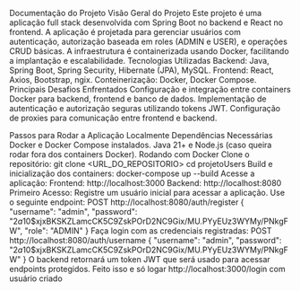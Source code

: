 Documentação do Projeto
Visão Geral do Projeto
Este projeto é uma aplicação full stack desenvolvida com Spring Boot no backend e React no frontend. A aplicação é projetada para gerenciar usuários com autenticação, autorização baseada em roles (ADMIN e USER), e operações CRUD básicas. A infraestrutura é containerizada usando Docker, facilitando a implantação e escalabilidade.
Tecnologias Utilizadas
Backend: Java, Spring Boot, Spring Security, Hibernate (JPA), MySQL.
Frontend: React, Axios, Bootstrap, ngix.
Conteinerização: Docker, Docker Compose.
Principais Desafios Enfrentados
Configuração e integração entre containers Docker para backend, frontend e banco de dados.
Implementação de autenticação e autorização seguras utilizando tokens JWT.
Configuração de proxies para comunicação entre frontend e backend.

Passos para Rodar a Aplicação Localmente
Dependências Necessárias
Docker e Docker Compose instalados.
Java 21+ e Node.js (caso queira rodar fora dos containers Docker).
Rodando com Docker
Clone o repositório:
git clone <URL_DO_REPOSITORIO>
cd projetoUsers
Build e inicialização dos containers:
docker-compose up --build
Acesse a aplicação:
Frontend: http://localhost:3000
Backend: http://localhost:8080
Primeiro Acesso:
Registre um usuário inicial para acessar a aplicação. Use o seguinte endpoint:
POST http://localhost:8080/auth/register
{
    "username": "admin",
    "password": "$2a$10$xjxBKSKZLamcCK5C9ZskPOrD2NC9Gix/MU.PYyEUz3WYMy/PNkgFW",
    "role": "ADMIN"
}
Faça login com as credenciais registradas:
POST http://localhost:8080/auth/username
{
    "username": "admin",
    "password": "$2a$10$xjxBKSKZLamcCK5C9ZskPOrD2NC9Gix/MU.PYyEUz3WYMy/PNkgFW"
}
O backend retornará um token JWT que será usado para acessar endpoints protegidos.
Feito isso e só logar http://localhost:3000/login com usuário criado
